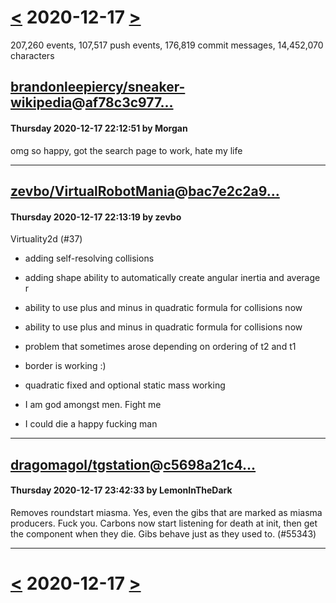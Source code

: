 # [<](2020-12-16.md) 2020-12-17 [>](2020-12-18.md)

207,260 events, 107,517 push events, 176,819 commit messages, 14,452,070 characters


## [brandonleepiercy/sneaker-wikipedia](https://github.com/brandonleepiercy/sneaker-wikipedia)@[af78c3c977...](https://github.com/brandonleepiercy/sneaker-wikipedia/commit/af78c3c977a3d81bcc5aa94b03ebdb628a61cbbf)
#### Thursday 2020-12-17 22:12:51 by Morgan

omg so happy, got the search page to work, hate my life

---
## [zevbo/VirtualRobotMania](https://github.com/zevbo/VirtualRobotMania)@[bac7e2c2a9...](https://github.com/zevbo/VirtualRobotMania/commit/bac7e2c2a90789986b3272acff34156ffc308ebf)
#### Thursday 2020-12-17 22:13:19 by zevbo

Virtuality2d (#37)

* adding self-resolving collisions

* adding shape ability to automatically create angular inertia and average r

* ability to use plus and minus in quadratic formula for collisions now

* ability to use plus and minus in quadratic formula for collisions now

* problem that sometimes arose depending on ordering of t2 and t1

* border is working :)

* quadratic fixed and optional static mass working

* I am god amongst men. Fight me

* I could die a happy fucking man

---
## [dragomagol/tgstation](https://github.com/dragomagol/tgstation)@[c5698a21c4...](https://github.com/dragomagol/tgstation/commit/c5698a21c411b85a3ad40ea2bffcf1e022a17b42)
#### Thursday 2020-12-17 23:42:33 by LemonInTheDark

Removes roundstart miasma. Yes, even the gibs that are marked as miasma producers. Fuck you. Carbons now start listening for death at init, then get the component when they die. Gibs behave just as they used to. (#55343)

---

# [<](2020-12-16.md) 2020-12-17 [>](2020-12-18.md)

